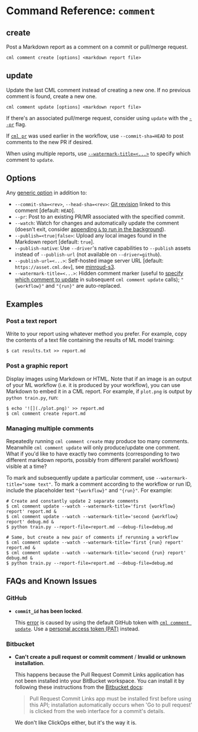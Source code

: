 # Command Reference: `comment`

## create

Post a Markdown report as a comment on a commit or pull/merge request.

```usage
cml comment create [options] <markdown report file>
```

## update

Update the last CML comment instead of creating a new one. If no previous
comment is found, create a new one.

```usage
cml comment update [options] <markdown report file>
```

<admon type="tip">

If there's an associated pull/merge request, consider using `update` with the
[`--pr`](#--pr) flag.

</admon>

<admon type="tip">

If [`cml pr`](/doc/ref/pr) was used earlier in the workflow, use
`--commit-sha=HEAD` to post comments to the new PR if desired.

</admon>

<admon type="tip">

When using multiple reports, use
[`--watermark-title=<...>`](#managing-multiple-comments) to specify which
comment to `update`.

</admon>

## Options

Any [generic option](/doc/ref) in addition to:

- `--commit-sha=<rev>`, `--head-sha=<rev>`:
  [Git revision](https://git-scm.com/docs/gitrevisions) linked to this comment
  [default: `HEAD`].
- `--pr`: Post to an existing PR/MR associated with the specified commit.
- `--watch`: Watch for changes and automatically update the comment (doesn't
  exit, consider
  [appending `&` to run in the background](<https://en.wikipedia.org/wiki/Job_control_(Unix)#Implementation>)).
- `--publish=<true|false>`: Upload any local images found in the Markdown report
  [default: `true`].
- `--publish-native`: Use `--driver`'s native capabilities to `--publish` assets
  instead of `--publish-url` (not available on `--driver=github`).
- `--publish-url=<...>`: Self-hosted image server URL [default:
  `https://asset.cml.dev`], see
  [minroud-s3](https://github.com/iterative/minroud-s3).
- `--watermark-title=<...>`: Hidden comment marker (useful to
  [specify which comment to update](#managing-multiple-comments) in subsequent
  `cml comment update` calls); `"{workflow}"` and `"{run}"` are auto-replaced.

## Examples

### Post a text report

Write to your report using whatever method you prefer. For example, copy the
contents of a text file containing the results of ML model training:

```cli
$ cat results.txt >> report.md
```

### Post a graphic report

Display images using Markdown or HTML. Note that if an image is an output of
your ML workflow (i.e. it is produced by your workflow), you can use Markdown to
embed it in a CML report. For example, if `plot.png` is output by
`python train.py`, run:

```cli
$ echo '![](./plot.png)' >> report.md
$ cml comment create report.md
```

### Managing multiple comments

Repeatedly running `cml comment create` may produce too many comments. Meanwhile
`cml comment update` will only produce/update one comment. What if you'd like to
have exactly two comments (corresponding to two different markdown reports,
possibly from different parallel workflows) visible at a time?

To mark and subsequently update a particular comment, use
`--watermark-title="some text"`. To mark a comment according to the workflow or
run ID, include the placeholder text `"{workflow}"` and `"{run}"`. For example:

```cli
# Create and constantly update 2 separate comments
$ cml comment update --watch --watermark-title='first {workflow} report' report.md &
$ cml comment update --watch --watermark-title='second {workflow} report' debug.md &
$ python train.py --report-file=report.md --debug-file=debug.md

# Same, but create a new pair of comments if rerunning a workflow
$ cml comment update --watch --watermark-title='first {run} report' report.md &
$ cml comment update --watch --watermark-title='second {run} report' debug.md &
$ python train.py --report-file=report.md --debug-file=debug.md
```

## FAQs and Known Issues

### GitHub

- **`commit_id` has been locked**.

  This
  [error](https://github.community/t/comment-api-does-not-describe-commit-id-has-been-locked/159853/2)
  is caused by using the default GitHub token with
  [`cml comment update`](#update). Use a
  [personal access token (PAT)](/doc/self-hosted-runners?tab=GitHub#personal-access-token)
  instead.

### Bitbucket

- **Can't create a pull request or commit comment** / **Invalid or unknown
  installation**.

  This happens because the Pull Request Commit Links application has not been
  installed into your BitBucket workspace. You can install it by following these
  instructions from the [Bitbucket docs][bb-docs-install-pr-links]:

  > Pull Request Commit Links app must be installed first before using this API;
  > installation automatically occurs when 'Go to pull request' is clicked from
  > the web interface for a commit's details.

  We don't like ClickOps either, but it's the way it is.

[bb-docs-install-pr-links]:
  https://developer.atlassian.com/cloud/bitbucket/rest/api-group-pullrequests#api-repositories-workspace-repo-slug-commit-commit-pullrequests-get
